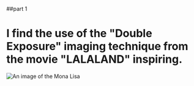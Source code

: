 ##part 1
# I find the use of the "Double Exposure" imaging technique from the movie "LALALAND" inspiring. 
![An image of the Mona Lisa](assets/pictures1.)
